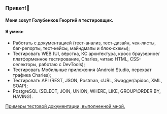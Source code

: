 ###  Привет!👋
#### Меня зовут Голубенков Георгий я тестировщик.

#### Я умею: 
* Работать с документацией (тест-анализ, тест-дизайн, чек-листы, баг-репорты, тест-кейсы, майндмапы и блок-схемы);
* Тестировать WEB (UI, вёрстка, КС архитектура, кросс браузерное/платформенное тестирование, Charles, читаю HTML, CSS-селекторы, работаю с DevTools);
* Тестировать Мобильные приложения (Android Studio, перехват трафика Charles);
* Тестировать API (REST, JSON, Postman, cURL, Swagger/apidoc, XML, SOAP);
* PostgreSQL (SELECT, JOIN, UNION, WHERE, LIKE, GROUP\ORDER BY, HAVING).


[Примеры тестовой документации, выполненной мной.](https://github.com/GolubenkovG/QA_Portfolio)

